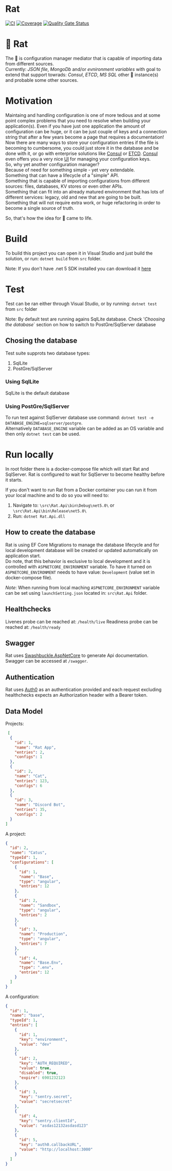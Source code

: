 # Rat
[![CI](https://github.com/throw-if-null/rat.api/actions/workflows/ci.yml/badge.svg)](https://github.com/throw-if-null/rat.api/actions/workflows/ci.yml) 
[![Coverage](https://sonarcloud.io/api/project_badges/measure?project=throw-if-null_rat.api&metric=coverage)](https://sonarcloud.io/dashboard?id=throw-if-null_rat.api) 
[![Quality Gate Status](https://sonarcloud.io/api/project_badges/measure?project=throw-if-null_rat.api&metric=alert_status)](https://sonarcloud.io/dashboard?id=throw-if-null_rat.api)

# :rat: Rat

The :rat: is configuration manager mediator that is capable of importing data from different sources.  
Currently: _JSON file_, _MongoDb_ and/or _evnironment variables_ with goal to extend that support towrads: _Consul_, _ETCD_, _MS SQL_ other :rat: instance(s) and probable some other sources.

# Motivation
Maintaing and handling configuration is one of more tedious and at some point complex problems that you need to resolve when building your application(s). Even if you have just one application the amount of configuration can be huge, or it can be just couple of keys and a connection string that after a few years become a page that requires a documentation!  
Now there are many ways to store your configuration entries if the file is becoming to cumbersome, you could just store it in the database and be done with it, or go with enterprise solutions like [Consul](https://www.consul.io/docs/agent/kv.html) or [ETCD](https://etcd.io/). [Consul](https://www.consul.io/docs/agent/kv.html) even offers you a very nice [UI](https://learn.hashicorp.com/consul/getting-started/ui) for managing your configuration keys.  
So, why yet another configuration manager?  
Because of need for something simple - yet very extendable.  
Something that can have a lifecycle of a "simple" API.  
Something that is capable of importing configurations from different sources: files, databases, KV stores or even other APIs.  
Something that can fit into an already matured environment that has lots of different services: legacy, old and new that are going to be built.  
Something that will not require extra work, or huge refactoring in order to become a single source of truth.  

So, that's how the idea for :rat: came to life. 

# Build

To build this project you can open it in Visual Studio and just build the solution, or run: `dotnet build` from `src` folder.

Note: If you don't have .net 5 SDK installed you can download it [here](https://dotnet.microsoft.com/download/dotnet/5.0)

# Test

Test can be ran either through Visual Studio, or by running: `dotnet test` from `src` folder

Note: By default test are running agains SqlLite database. Check '_Choosing the database_` section on how to switch to PostGre/SqlServer database

## Chosing the database

Test suite supprots two database types:
1. SqlLite
2. PostGre/SqlServer

### Using SqlLite

SqlLite is the default database

### Using PostGre/SqlServer

To run test against SqlServer database use command: `dotnet test -e DATABASE_ENGINE=sqlserver/postgre`.  
Alternatively `DATABASE_ENGINE` variable can be added as an OS variable and then only `dotnet test` can be used.

# Run locally

In root folder there is a docker-compose file which will start Rat and SqlServer. Rat is configured to wait for SqlServer to become healthy before it starts.

If you don't want to run Rat from a Docker container you can run it from your local machine and to do so you will need to:
1. Navigate to: `\src\Rat.Api\bin\Debug\net5.0\` or `\src\Rat.Api\bin\Release\net5.0\`
2. Run: `dotnet Rat.Api.dll`


## How to create the database

Rat is using EF Core Migrations to manage the database lifecycle and for local development database will be created or updated automatically on application start.  
Do note, that this behavior is exclusive to local development and it is controlled with `ASPNETCORE_ENVIRONMENT` variable. To have it turned on `ASPNETCORE_ENVIRONMENT` needs to have value: `Development` (value set in docker-compose file).  

_Note_: When running from local maching `ASPNETCORE_ENVIRONMENT` variable can be set using `launchSetting.json` located in: `src\Rat.Api` folder.

## Healthchecks

Livenes probe can be reached at: `/health/live`
Readiness probe can be reached at: `/health/ready`

## Swagger

Rat uses [Swashbuckle.AspNetCore](https://github.com/domaindrivendev/Swashbuckle.AspNetCore) to generate Api documentation.  
Swagger can be accessed at `/swagger`. 

## Authentication

Rat uses [Auth0](https://auth0.com/) as an authentication provided and each request excluding healthchecks expects an Authorization header with a Bearer token.

## Data Model
Projects:
```json
 [
  {
    "id": 1,
    "name": "Rat App",
    "entries": 2,
    "configs": 1
  },
  {
    "id": 2,
    "name": "Cat",
    "entries": 123,
    "configs": 6
  },
  {
    "id": 3,
    "name": "Discord Bot",
    "entries": 35,
    "configs": 2
  }
]
```
A project:
```json
{
  "id": 2,
  "name": "Catus",
  "typeId": 1,
  "configurations": [
    {
      "id": 1,
      "name": "Base",
      "type": "angular",
      "entries": 12
    },
    {
      "id": 2,
      "name": "Sandbox",
      "type": "angular",
      "entries": 2
    },
    {
      "id": 3,
      "name": "Production",
      "type": "angular",
      "entries": 7
    },
    {
      "id": 4,
      "name": "Base.Env",
      "type": ".env",
      "entries": 12
    }
  ]
}
```
A configuration:
```json
{
  "id": 1,
  "name": "base",
  "typeId": 1,
  "entries": [
    {
      "id": 1,
      "key": "environment",
      "value": "dev"
    },
    {
      "id": 2,
      "key": "AUTH_REQUIRED",
      "value": true,
      "disabled": true,
      "expire": 6901232123
    },
    {
      "id": 3,
      "key": "sentry.secret",
      "value": "secretsecret"
    },
    {
      "id": 4,
      "key": "sentry.clientId",
      "value": "asdas12132asdasd123"
    },
    {
      "id": 5,
      "key": "auth0.callbackURL",
      "value": "http://localhost:3000"
    }
  ]
}
```
